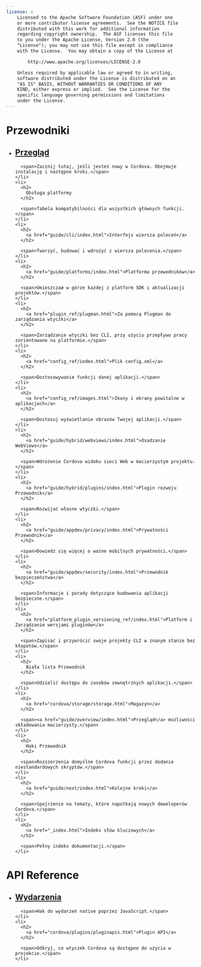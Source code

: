 ```yaml
---
license: >
    Licensed to the Apache Software Foundation (ASF) under one
    or more contributor license agreements.  See the NOTICE file
    distributed with this work for additional information
    regarding copyright ownership.  The ASF licenses this file
    to you under the Apache License, Version 2.0 (the
    "License"); you may not use this file except in compliance
    with the License.  You may obtain a copy of the License at

        http://www.apache.org/licenses/LICENSE-2.0

    Unless required by applicable law or agreed to in writing,
    software distributed under the License is distributed on an
    "AS IS" BASIS, WITHOUT WARRANTIES OR CONDITIONS OF ANY
    KIND, either express or implied.  See the License for the
    specific language governing permissions and limitations
    under the License.
---
```


<div id="home">
  <h1>
    Przewodniki
  </h1>
  
  <ul>
    <li>
      <h2>
        <a href="guide/overview/index.html">Przegląd</a>
      </h2>
      
      <span>Zacznij tutaj, jeśli jesteś nowy w Cordova. Obejmuje instalację i następne kroki.</span>
    </li>
    <li>
      <h2>
        Obsługa platformy
      </h2>
      
      <span>Tabela kompatybilności dla wszystkich głównych funkcji.</span>
    </li>
    <li>
      <h2>
        <a href="guide/cli/index.html">Interfejs wiersza poleceń</a>
      </h2>
      
      <span>Tworzyć, budować i wdrożyć z wiersza polecenia.</span>
    </li>
    <li>
      <h2>
        <a href="guide/platforms/index.html">Platforma przewodników</a>
      </h2>
      
      <span>Umieszczaæ w górze każdej z platform SDK i aktualizacji projektów.</span>
    </li>
    <li>
      <h2>
        <a href="plugin_ref/plugman.html">Za pomocą Plugman do zarządzania wtyczki</a>
      </h2>
      
      <span>Zarządzanie wtyczki bez CLI, przy użyciu przepływu pracy zorientowane na platformie.</span>
    </li>
    <li>
      <h2>
        <a href="config_ref/index.html">Plik config.xml</a>
      </h2>
      
      <span>Dostosowywanie funkcji danej aplikacji.</span>
    </li>
    <li>
      <h2>
        <a href="config_ref/images.html">Ikony i ekrany powitalne w aplikacjach</a>
      </h2>
      
      <span>Dostosuj wyświetlanie obrazów Twojej aplikacji.</span>
    </li>
    <li>
      <h2>
        <a href="guide/hybrid/webviews/index.html">Osadzanie WebViews</a>
      </h2>
      
      <span>Wdrożenie Cordova widoku sieci Web w macierzystym projektu.</span>
    </li>
    <li>
      <h2>
        <a href="guide/hybrid/plugins/index.html">Plugin rozwoju Przewodnik</a>
      </h2>
      
      <span>Rozwijać własne wtyczki.</span>
    </li>
    <li>
      <h2>
        <a href="guide/appdev/privacy/index.html">Prywatności Przewodnik</a>
      </h2>
      
      <span>Dowiedz się więcej o ważne mobilnych prywatności.</span>
    </li>
    <li>
      <h2>
        <a href="guide/appdev/security/index.html">Przewodnik bezpieczeństwa</a>
      </h2>
      
      <span>Informacje i porady dotyczące budowania aplikacji bezpieczne.</span>
    </li>
    <li>
      <h2>
        <a href="platform_plugin_versioning_ref/index.html">Platform i Zarządzanie wersjami pluginów</a>
      </h2>
      
      <span>Zapisać i przywrócić swoje projekty CLI w znanym stanie bez kłopotów.</span>
    </li>
    <li>
      <h2>
        Biała lista Przewodnik
      </h2>
      
      <span>Udzielić dostępu do zasobów zewnętrznych aplikacji.</span>
    </li>
    <li>
      <h2>
        <a href="cordova/storage/storage.html">Magazyn</a>
      </h2>
      
      <span><a href="guide/overview/index.html">Przegląd</a> możliwości składowania macierzysty.</span>
    </li>
    <li>
      <h2>
        Haki Przewodnik
      </h2>
      
      <span>Rozszerzenia domyślne Cordova funkcji przez dodanie niestandardowych skryptów.</span>
    </li>
    <li>
      <h2>
        <a href="guide/next/index.html">Kolejne kroki</a>
      </h2>
      
      <span>Spojrzenie na tematy, które napotkają nowych deweloperów Cordova.</span>
    </li>
    <li>
      <h2>
        <a href="_index.html">Indeks słów kluczowych</a>
      </h2>
      
      <span>Pełny indeks dokumentacji.</span>
    </li>
  </ul>
  
  <h1>
    API Reference
  </h1>
  
  <ul>
    <li>
      <h2>
        <a href="cordova/events/events.html">Wydarzenia</a>
      </h2>
      
      <span>Hak do wydarzeń native poprzez JavaScript.</span>
    </li>
    <li>
      <h2>
        <a href="cordova/plugins/pluginapis.html">Plugin API</a>
      </h2>
      
      <span>Odkryj, co wtyczek Cordova są dostępne do użycia w projekcie.</span>
    </li>
  </ul>
</div>